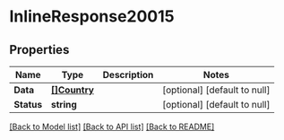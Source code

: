 # InlineResponse20015

## Properties
Name | Type | Description | Notes
------------ | ------------- | ------------- | -------------
**Data** | [**[]Country**](Country.md) |  | [optional] [default to null]
**Status** | **string** |  | [optional] [default to null]

[[Back to Model list]](../README.md#documentation-for-models) [[Back to API list]](../README.md#documentation-for-api-endpoints) [[Back to README]](../README.md)

